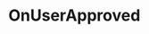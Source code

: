 <Badge type="danger" text="Carbon Compatible"/><Badge type="warning" text="Oxide Compatible"/>
# OnUserApproved
